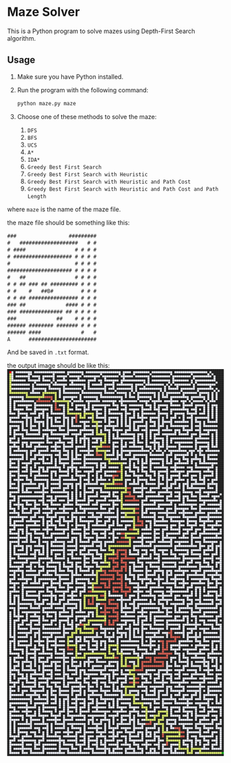 # Maze Solver

This is a Python program to solve mazes using Depth-First Search algorithm.

## Usage

1. Make sure you have Python installed.
2. Run the program with the following command:

    ```bash
    python maze.py maze
    ```

3. Choose one of these methods to solve the maze:
    1) `DFS`
    2) `BFS`
    3) `UCS`
    4) `A*`
    5) `IDA*`
    6) `Greedy Best First Search`
    7) `Greedy Best First Search with Heuristic`
    8) `Greedy Best First Search with Heuristic and Path Cost`
    9) `Greedy Best First Search with Heuristic and Path Cost and Path Length`

where `maze` is the name of the maze file.

the maze file should be something like this:

```code
###                 #########
#   ###################   # #
# ####                # # # #
# ################### # # # #
#                     # # # #
##################### # # # #
#   ##                # # # #
# # ## ### ## ######### # # #
# #    #   ##B#         # # #
# # ## ################ # # #
### ##             #### # # #
### ############## ## # # # #
###             ##    # # # #
###### ######## ####### # # #
###### ####             #   #
A      ######################
```

And be saved in `.txt` format.

the output image should be like this:
![output](./maze.png)

